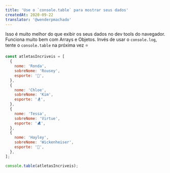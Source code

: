 ```yaml
---
title: 'Use o `console.table` para mostrar seus dados'
createdAt: 2020-09-22
translator: '@wenderpmachado'
---
```


Isso é muito melhor do que exibir os seus dados no dev tools do navegador. Funciona muito bem com Arrays e Objetos. Invés de usar o `console.log`, tente o `console.table` na próxima vez ⭐️

```javascript
const atletasIncriveis = [
  {
    nome: 'Ronda',
    sobreNome: 'Rousey',
    esporte: '🥊',
  },
  {
    nome: 'Chloe',
    sobreNome: 'Kim',
    esporte: '🏂',
  },
  {
    nome: 'Tessa',
    sobreNome: 'Virtue',
    esporte: '⛸',
  },
  {
    nome: 'Hayley',
    sobreNome: 'Wickenheiser',
    esporte: '🏒',
  },
];

console.table(atletasIncriveis);
```
